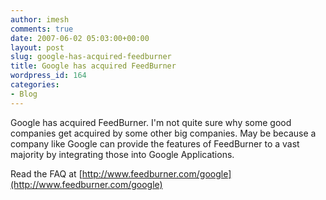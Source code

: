 ```yaml
---
author: imesh
comments: true
date: 2007-06-02 05:03:00+00:00
layout: post
slug: google-has-acquired-feedburner
title: Google has acquired FeedBurner
wordpress_id: 164
categories:
- Blog
---
```


Google has acquired FeedBurner. I'm not quite sure why some good companies get acquired by some other big companies. May be because a company like Google can provide the features of FeedBurner to a vast majority by integrating those into Google Applications. 




Read the FAQ at [http://www.feedburner.com/google](http://www.feedburner.com/google)

